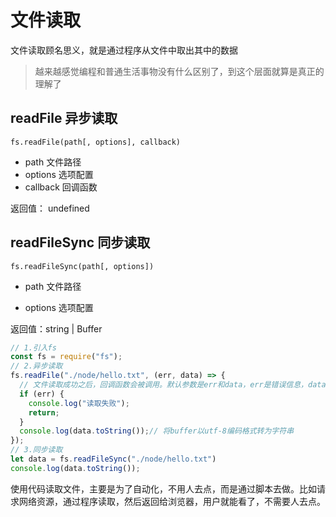 # 文件读取

文件读取顾名思义，就是通过程序从文件中取出其中的数据

>  越来越感觉编程和普通生活事物没有什么区别了，到这个层面就算是真正的理解了

## readFile 异步读取 

`fs.readFile(path[, options], callback) `

- path 文件路径 
- options 选项配置 
- callback 回调函数 

返回值： undefined

## readFileSync 同步读取

`fs.readFileSync(path[, options])`

- path 文件路径 

- options 选项配置

 返回值：string | Buffer

```js
// 1.引入fs
const fs = require("fs");
// 2.异步读取
fs.readFile("./node/hello.txt", (err, data) => {
  // 文件读取成功之后，回调函数会被调用。默认参数是err和data，err是错误信息，data是文件内容，是一个buffer
  if (err) {
    console.log("读取失败");
    return;
  }
  console.log(data.toString());// 将buffer以utf-8编码格式转为字符串
});
// 3.同步读取
let data = fs.readFileSync("./node/hello.txt")
console.log(data.toString());
```

使用代码读取文件，主要是为了自动化，不用人去点，而是通过脚本去做。比如请求网络资源，通过程序读取，然后返回给浏览器，用户就能看了，不需要人去点。